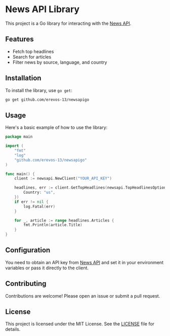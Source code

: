 # News API Library

This project is a Go library for interacting with the [News API](https://newsapi.org/).

## Features

- Fetch top headlines
- Search for articles
- Filter news by source, language, and country

## Installation

To install the library, use `go get`:

```sh
go get github.com/erevos-13/newsapigo
```

## Usage

Here's a basic example of how to use the library:

```go
package main

import (
    "fmt"
    "log"
    "github.com/erevos-13/newsapigo"
)

func main() {
    client := newsapi.NewClient("YOUR_API_KEY")

    headlines, err := client.GetTopHeadlines(newsapi.TopHeadlinesOptions{
        Country: "us",
    })
    if err != nil {
        log.Fatal(err)
    }

    for _, article := range headlines.Articles {
        fmt.Println(article.Title)
    }
}
```

## Configuration

You need to obtain an API key from [News API](https://newsapi.org/register) and set it in your environment variables or pass it directly to the client.

## Contributing

Contributions are welcome! Please open an issue or submit a pull request.

## License

This project is licensed under the MIT License. See the [LICENSE](LICENSE) file for details.